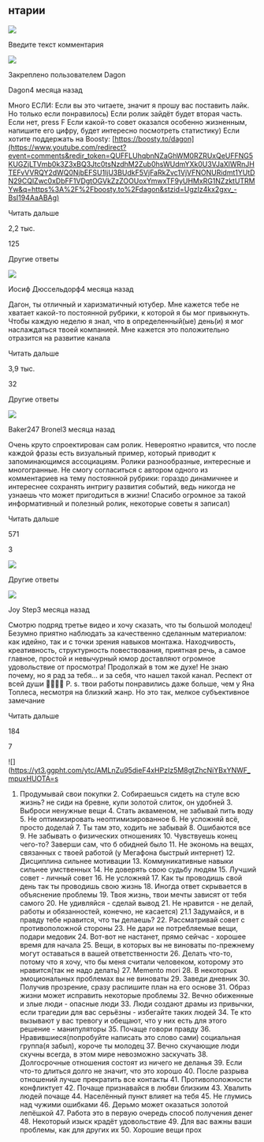 ## нтарии

![](https://yt3.ggpht.com/yti/AJo0G0kjXsTP6TNt50SysxJwKkdmrvuj8trRV9qWCBGd=s48-c-k-c0x00ffffff-no-rj)

Введите текст комментария

[![](https://yt3.ggpht.com/ytc/AMLnZu95dieF4xHPzIz5M8gtZhcNiYBxYNWF_mpuxHUOTA=s48-c-k-c0x00ffffff-no-rj)](https://m.youtube.com/channel/UCP_FacffygRMGA4CMpO-0XA)

Закреплено пользователем Dagon

Dagon4 месяца назад

Много ЕСЛИ: Если вы это читаете, значит я прошу вас поставить лайк. Но только если понравилось) Если ролик зайдёт будет вторая часть.  Если нет, press F Если какой-то совет оказался особенно жизненным, напишите его цифру, будет интересно посмотреть статистику) Если хотите поддержать на Boosty: [https://boosty.to/dagon](https://www.youtube.com/redirect?event=comments&redir_token=QUFFLUhqbnNZaGhWM0RZRUxQeUFFNG5KUGZjLTVmb0k3Z3xBQ3Jtc0tsNzdhM2Zub0hsWUdmYXk0U3VJaXlWRnJHTEFvVVRQY2dWQ0NjbEFSU1ljU3BUdkF5VjFaRkZvc1VjVFNONURidmt1YUtDN29CQlZwc0xDbFF1VDgtOGVkZzZOOUoxYmwxTF9yUHMxRG1NZzktUTRMYw&q=https%3A%2F%2Fboosty.to%2Fdagon&stzid=UgzIz4kx2gxv_-BsI194AaABAg)

Читать дальше

2,2 тыс.

125

Другие ответы

[![](https://yt3.ggpht.com/ytc/AMLnZu-9rX10JbTOt5fG9Xauls28tn-Mxv_uGna7fCg5=s48-c-k-c0x00ffffff-no-rj)](https://m.youtube.com/channel/UCZOwdYRLsWAJCSNZG_NbB0A)

Иосиф Дюссельдорф4 месяца назад

Дагон, ты отличный и харизматичный ютубер. Мне кажется тебе не хватает какой-то постоянной рубрики, к которой я бы мог привыкнуть. Чтобы каждую неделю я знал, что в определенный(ые) день(и) я мог наслаждаться твоей компанией. Мне кажется это положительно отразится на развитие канала

Читать дальше

3,9 тыс.

32

Другие ответы

[![](https://yt3.ggpht.com/ytc/AMLnZu-8wkDJhBKcSIotXMLL2GIdSt2KlKigW0Qm0g=s48-c-k-c0x00ffffff-no-rj)](https://m.youtube.com/channel/UCbnw_DPTsdQsTy6hYaRv4gg)

Baker247 Bronel3 месяца назад

Очень круто спроектирован сам ролик. Невероятно нравится, что после каждой фразы есть визуальный пример, который приводит к запоминающимся ассоциациям. Ролики разнообразные, интересные и многогранные. Не смогу согласиться с автором одного из комментариев на тему постоянной рубрики: гораздо динамичнее и интереснее сохранять интригу развития событий, ведь никогда не узнаешь что может пригодиться в жизни! Спасибо огромное за такой информативный и полезный ролик, некоторые советы я записал)

Читать дальше

571

3

![](https://yt3.ggpht.com/ytc/AMLnZu95dieF4xHPzIz5M8gtZhcNiYBxYNWF_mpuxHUOTA=s48-c-k-c0x00ffffff-no-rj)

Другие ответы

[![](https://yt3.ggpht.com/ytc/AMLnZu8BWgaPqKxIv0nNsZ5LboTQ8qB1Et7RhVdM16ju=s48-c-k-c0x00ffffff-no-rj)](https://m.youtube.com/channel/UCweqN8-nqZzhszrzBMINhhQ)

Joy Step3 месяца назад

Смотрю подряд третье видео и хочу сказать, что ты большой молодец! Безумно приятно наблюдать за качественно сделанным материалом: как идейно, так и с точки зрения навыков монтажа. Находчивость, креативность, структурность повествования, приятная речь, а самое главное, простой и невычурный юмор доставляют огромное удовольствие от просмотра! Продолжай в том же духе! Не знаю почему, но я рад за тебя... и за себя, что нашел такой канал. Респект от всей души 👌🏻🎉😎 P. s. твои работы понравились даже больше, чем у Яна Топлеса, несмотря на близкий жанр. Но это так, мелкое субъективное замечание

Читать дальше

184

7

![](https://yt3.ggpht.com/ytc/AMLnZu95dieF4xHPzIz5M8gtZhcNiYBxYNWF_mpuxHUOTA=s
1. Продумывай свои покупки 2. Собираешься сидеть на стуле всю жизнь? не сиди на бревне, купи золотой слиток, он удобней 3. Выброси ненужные вещи 4. Стать акваменом, не забывай пить воду 5. Не оптимизировать неоптимизированное 6. Не усложняй всё, просто доделай 7. Ты там это, ходить не забывай 8. Ошибаются все 9. Не забывать о физических отношениях 10. Чувствуешь конец чего-то? Заверши сам, что б обидней было 11. Не экономь на вещах, связанных с твоей работой (у Мегафона быстрый интернет) 12. Дисциплина сильнее мотивации 13. Коммуникативные навыки сильнее умственных 14. Не доверять свою судьбу людям 15. Лучший совет - личный совет 16. Не усложняй 17. Как ты проводишь свой день так ты проводишь свою жизнь 18. Иногда ответ скрывается в объяснение проблемы 19. Твоя жизнь, твои мечты зависят от тебя самого 20. Не удивляйся - сделай вывод 21. Не нравится - не делай, работы и обязанностей, конечно, не касается) 21.1 Задумайся, и в правду тебе нравится, что ты делаешь? 22. Рассматривай совет с противоположной стороны 23. Не дари не потребляемые вещи, подари медовик 24. Вот-вот не настанет, прямо сейчас - хорошее время для начала 25. Вещи, в которых вы не виноваты по-прежнему могут оставаться в вашей ответственности 26. Делать что-то, потому что я хочу, что бы меня считали человеком, которому это нравится(так не надо делать) 27. Memento mori 28. В некоторых эмоциональных проблемах вы не виноваты 29. Заведи дневник 30. Получив прозрение, сразу распишите план на его основе 31. Образ жизни может исправить некоторые проблемы 32. Вечно обиженные и злые люди - опасные люди 33. Люди создают драмы из привычки, если трагедии для вас серьёзны - избегайте таких людей 34. Те кто вызывают у вас тревогу и обещают, что у них есть для этого решение - манипуляторы 35. Почаще говори правду 36. Нравившиеся(попробуйте написать это слово сами) социальная группа(я забыл), короче ты молодец 37. Вечно скучающие люди скучны всегда, в этом мире невозможно заскучать 38. Долгосрочные отношения состоят из ничего не деланья 39. Если что-то длиться долго не значит, что это хорошо 40. После разрыва отношений лучше прекратить все контакты 41. Противоположности конфликтует 42. Почаще признавайся в любви близким 43. Хвалить людей почаще 44. Населённый пункт влияет на тебя 45. Не глумись над чужими ошибками 46. Дерьмо может оказаться золотой лепёшкой 47. Работа это в первую очередь способ получения денег 48. Некоторый изыск крадёт удовольствие 49. Для вас важны ваши проблемы, как для других их 50. Хорошие вещи прох